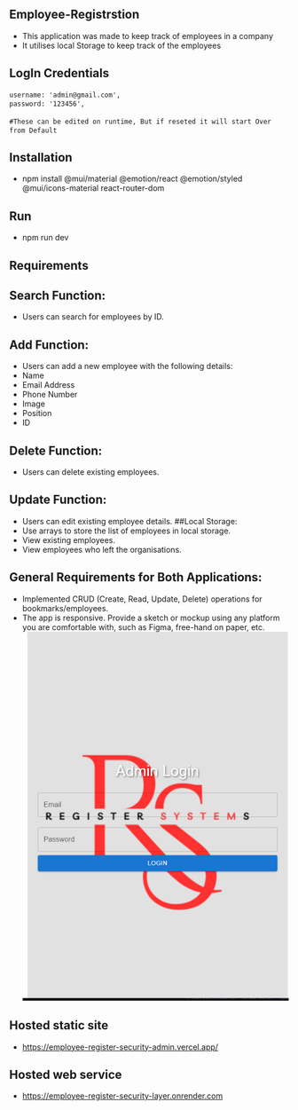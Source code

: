 
## Employee-Registrstion
- This application was made to keep track of employees in a company
- It utilises local Storage to keep track of the employees 

## LogIn Credentials

    username: 'admin@gmail.com',
    password: '123456',

    #These can be edited on runtime, But if reseted it will start Over from Default

## Installation
- npm install @mui/material @emotion/react @emotion/styled @mui/icons-material react-router-dom
## Run 
- npm run dev
## Requirements
## Search Function:
- Users can search for employees by ID.
## Add Function:
- Users can add a new employee with the following details:
- Name
- Email Address
- Phone Number
- Image
- Position
- ID
## Delete Function: 
- Users can delete existing employees.
## Update Function: 
- Users can edit existing employee details.
##Local Storage:
- Use arrays to store the list of employees in local storage.
- View existing employees.
- View employees who left the organisations.
## General Requirements for Both Applications:
- Implemented CRUD (Create, Read, Update, Delete) operations for bookmarks/employees.
- The app is responsive.
Provide a sketch or mockup using any platform you are comfortable with, such as Figma, free-hand on paper, etc.
![alt text](image-1.png)
## Hosted static site
 - https://employee-register-security-admin.vercel.app/
## Hosted web service
 - https://employee-register-security-layer.onrender.com
